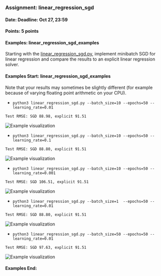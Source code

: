 ### Assignment: linear_regression_sgd
#### Date: Deadline: Oct 27, 23:59
#### Points: 5 points
#### Examples: linear_regression_sgd_examples

Starting with the [linear_regression_sgd.py](https://github.com/ufal/npfl129/tree/master/labs/02/linear_regression_sgd.py),
implement minibatch SGD for linear regression and compare the results to an
explicit linear regression solver.

#### Examples Start: linear_regression_sgd_examples
Note that your results may sometimes be slightly different (for example because of varying floating point arithmetic on your CPU).
- `python3 linear_regression_sgd.py --batch_size=10 --epochs=50 --learning_rate=0.01`
```
Test RMSE: SGD 88.98, explicit 91.51
```
![Example visualization](//ufal.mff.cuni.cz/~straka/courses/npfl129/2021/tasks/figures/linear_regression_sgd_1.svgz)
- `python3 linear_regression_sgd.py --batch_size=10 --epochs=50 --learning_rate=0.1`
```
Test RMSE: SGD 88.80, explicit 91.51
```
![Example visualization](//ufal.mff.cuni.cz/~straka/courses/npfl129/2021/tasks/figures/linear_regression_sgd_2.svgz)
- `python3 linear_regression_sgd.py --batch_size=10 --epochs=50 --learning_rate=0.001`
```
Test RMSE: SGD 106.51, explicit 91.51
```
![Example visualization](//ufal.mff.cuni.cz/~straka/courses/npfl129/2021/tasks/figures/linear_regression_sgd_3.svgz)
- `python3 linear_regression_sgd.py --batch_size=1  --epochs=50 --learning_rate=0.01`
```
Test RMSE: SGD 88.80, explicit 91.51
```
![Example visualization](//ufal.mff.cuni.cz/~straka/courses/npfl129/2021/tasks/figures/linear_regression_sgd_4.svgz)
- `python3 linear_regression_sgd.py --batch_size=50 --epochs=50 --learning_rate=0.01`
```
Test RMSE: SGD 97.63, explicit 91.51
```
![Example visualization](//ufal.mff.cuni.cz/~straka/courses/npfl129/2021/tasks/figures/linear_regression_sgd_5.svgz)
#### Examples End:
